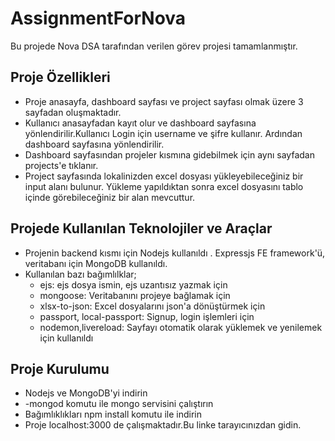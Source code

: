 # AssignmentForNova
 Bu projede Nova DSA tarafından verilen görev projesi tamamlanmıştır.
 ## Proje Özellikleri
 - Proje anasayfa, dashboard sayfası ve project sayfası olmak üzere 3 sayfadan oluşmaktadır.
 - Kullanıcı anasayfadan kayıt olur ve dashboard sayfasına yönlendirilir.Kullanıcı Login için username ve şifre kullanır. Ardından dashboard sayfasına yönlendirilir.
 - Dashboard sayfasından projeler kısmına gidebilmek için aynı sayfadan projects'e tıklanır.
 - Project sayfasında lokalinizden excel dosyası yükleyebileceğiniz bir input alanı bulunur. Yükleme yapıldıktan sonra excel dosyasını tablo içinde görebileceğiniz bir alan mevcuttur.
 ## Projede Kullanılan Teknolojiler ve Araçlar
 - Projenin backend kısmı için Nodejs kullanıldı  . Expressjs FE framework'ü, veritabanı için MongoDB kullanıldı.
 - Kullanılan bazı bağımlılklar;
   * ejs: ejs dosya ismin, ejs uzantısız yazmak için
   * mongoose: Veritabanını projeye bağlamak için
   * xlsx-to-json: Excel dosyalarını json'a dönüştürmek için
   * passport, local-passport: Signup, login işlemleri için
   * nodemon,livereload: Sayfayı otomatik olarak yüklemek ve yenilemek için kullanıldı
## Proje Kurulumu
- Nodejs ve MongoDB'yi indirin
- -mongod komutu ile mongo servisini çalıştırın
- Bağımlıklıkları npm install komutu ile indirin
- Proje localhost:3000 de çalışmaktadır.Bu linke tarayıcınızdan gidin.
